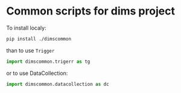 # Common scripts for dims project

To install localy:

```bash
pip install ./dimscommon
```

than to use `Trigger`

```python
import dimscommon.trigerr as tg
```

or to use DataCollection:

```python
import dimscommon.datacollection as dc
```